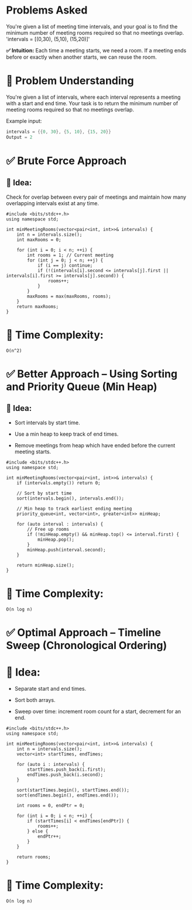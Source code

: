 # Problems Asked
You're given a list of meeting time intervals, and your goal is to find the minimum number of meeting rooms required so that no meetings overlap.
'intervals = [(0,30), (5,10), (15,20)]'

**✅ Intuition:**
Each time a meeting starts, we need a room. If a meeting ends before or exactly when another starts, we can reuse the room.

# 🧠 Problem Understanding
You're given a list of intervals, where each interval represents a meeting with a start and end time. Your task is to return the minimum number of meeting rooms required so that no meetings overlap.

Example input:
```cpp
intervals = {{0, 30}, {5, 10}, {15, 20}}
Output = 2
```

# ✅ Brute Force Approach
## 🔹 Idea:
Check for overlap between every pair of meetings and maintain how many overlapping intervals exist at any time.
```
#include <bits/stdc++.h>
using namespace std;

int minMeetingRooms(vector<pair<int, int>>& intervals) {
    int n = intervals.size();
    int maxRooms = 0;

    for (int i = 0; i < n; ++i) {
        int rooms = 1; // Current meeting
        for (int j = 0; j < n; ++j) {
            if (i == j) continue;
            if (!(intervals[i].second <= intervals[j].first || intervals[i].first >= intervals[j].second)) {
                rooms++;
            }
        }
        maxRooms = max(maxRooms, rooms);
    }
    return maxRooms;
}
```
# 🔸 Time Complexity: 
`O(n^2)`
# ✅ Better Approach – Using Sorting and Priority Queue (Min Heap)
## 🔹 Idea:
* Sort intervals by start time.

* Use a min heap to keep track of end times.

* Remove meetings from heap which have ended before the current meeting starts.

```
#include <bits/stdc++.h>
using namespace std;

int minMeetingRooms(vector<pair<int, int>>& intervals) {
    if (intervals.empty()) return 0;

    // Sort by start time
    sort(intervals.begin(), intervals.end());

    // Min heap to track earliest ending meeting
    priority_queue<int, vector<int>, greater<int>> minHeap;

    for (auto interval : intervals) {
        // Free up rooms
        if (!minHeap.empty() && minHeap.top() <= interval.first) {
            minHeap.pop();
        }
        minHeap.push(interval.second);
    }

    return minHeap.size();
}
```
# 🔸 Time Complexity: 
`O(n log n)`

# ✅ Optimal Approach – Timeline Sweep (Chronological Ordering)

# 🔹 Idea:
* Separate start and end times.

* Sort both arrays.

* Sweep over time: increment room count for a start, decrement for an end.

```
#include <bits/stdc++.h>
using namespace std;

int minMeetingRooms(vector<pair<int, int>>& intervals) {
    int n = intervals.size();
    vector<int> startTimes, endTimes;

    for (auto i : intervals) {
        startTimes.push_back(i.first);
        endTimes.push_back(i.second);
    }

    sort(startTimes.begin(), startTimes.end());
    sort(endTimes.begin(), endTimes.end());

    int rooms = 0, endPtr = 0;

    for (int i = 0; i < n; ++i) {
        if (startTimes[i] < endTimes[endPtr]) {
            rooms++;
        } else {
            endPtr++;
        }
    }

    return rooms;
}
```
# 🔸 Time Complexity: 
`O(n log n)`
